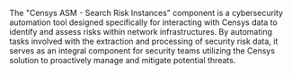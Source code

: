 The "Censys ASM - Search Risk Instances" component is a cybersecurity automation tool designed specifically for interacting with Censys data to identify and assess risks within network infrastructures. By automating tasks involved with the extraction and processing of security risk data, it serves as an integral component for security teams utilizing the Censys solution to proactively manage and mitigate potential threats.
